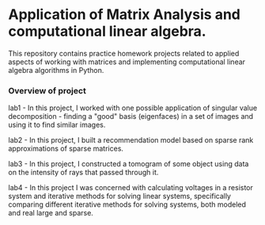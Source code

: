 # Application of Matrix Analysis and computational linear algebra.
This repository contains practice homework projects related to applied aspects of working with matrices and implementing computational linear algebra algorithms in Python.

### Overview of project
lab1 - In this project, I worked with one possible application of singular value decomposition - finding a "good" basis (eigenfaces) in a set of images and using it to find similar images.

lab2 - In this project, I built a recommendation model based on sparse rank approximations of sparse matrices.

lab3 - In this project, I constructed a tomogram of some object using data on the intensity of rays that passed through it. 

lab4 - In this project I was concerned with calculating voltages in a resistor system and iterative methods for solving linear systems, specifically comparing different iterative methods for solving systems, both modeled and real large and sparse.

